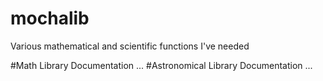 # mochalib
Various mathematical and scientific functions I've needed

#Math Library Documentation
...
#Astronomical Library Documentation
...
